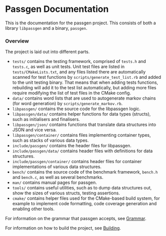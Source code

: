 # Passgen Documentation

This is the documentation for the passgen project. This consists of both a library `libpassgen` and a binary, `passgen`. 

### Overview

The project is laid out into different parts.

- `tests/` contains the testing framework, comprised of `tests.h` and
  `tests.c`, as well as unit tests. Unit test files are listed in
  `tests/CMakeLists.txt`, and any files listed there are automatically scanned
  for test functions by `scripts/generate_test_list.rb` and added to the unit
  testing binary. That means that when adding tests functions, rebuilding will
  add it to the test list automatically, but adding more files require
  modifying the list of test files in the CMake config.
- `data/` contains word lists that are used to autogenerate markov chains (for
  word generation) by `scripts/generate_markov.rb`.
- `libpassgen/` contains the source code for the libpassgen logic.
- `libpassgen/data/` contains helper functions for data types (structs), such
  as initialisers and finalisers.
- `libpassgen/json/` contains functions that translate data structures into
  JSON and vice versa.
- `libpassgen/container/` contains files implementing container types, such as
  stacks of various data types.
- `include/passgen/` contains the header files for libpassgen.
- `include/passgen/data/` contains header files with definitions for data
  structures.
- `include/passgen/container/` contains header files for container
  implementations of various data structures.
- `bench/` contains the source code of the benchmark framework, `bench.h` and
  `bench.c`, as well as several benchmarks.
- `man/` contains manual pages for passgen.
- `tools/` contains useful utilities, such as to dump data structures out,
  show the sizes of various structs, testing assertions.
- `cmake/` contains helper files used for the CMake-based build system, for
  example to implement code formatting, code coverage generation and enabling
  other tools.

For information on the grammar that passgen accepts, see [Grammar](grammar.md).

For information on how to build the project, see [Building](building.md).
